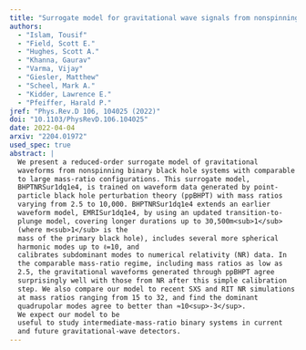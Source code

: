 ```yaml
---
title: "Surrogate model for gravitational wave signals from nonspinning, comparable-to large-mass-ratio black hole binaries built on black hole perturbation theory waveforms calibrated to numerical relativity"
authors:
  - "Islam, Tousif"
  - "Field, Scott E."
  - "Hughes, Scott A."
  - "Khanna, Gaurav"
  - "Varma, Vijay"
  - "Giesler, Matthew"
  - "Scheel, Mark A."
  - "Kidder, Lawrence E."
  - "Pfeiffer, Harald P."
jref: "Phys.Rev.D 106, 104025 (2022)"
doi: "10.1103/PhysRevD.106.104025"
date: 2022-04-04
arxiv: "2204.01972"
used_spec: true
abstract: |
  We present a reduced-order surrogate model of gravitational
  waveforms from nonspinning binary black hole systems with comparable
  to large mass-ratio configurations. This surrogate model,
  BHPTNRSur1dq1e4, is trained on waveform data generated by point-
  particle black hole perturbation theory (ppBHPT) with mass ratios
  varying from 2.5 to 10,000. BHPTNRSur1dq1e4 extends an earlier
  waveform model, EMRISur1dq1e4, by using an updated transition-to-
  plunge model, covering longer durations up to 30,500m<sub>1</sub>
  (where m<sub>1</sub> is the
  mass of the primary black hole), includes several more spherical
  harmonic modes up to ℓ=10, and
  calibrates subdominant modes to numerical relativity (NR) data. In
  the comparable mass-ratio regime, including mass ratios as low as
  2.5, the gravitational waveforms generated through ppBHPT agree
  surprisingly well with those from NR after this simple calibration
  step. We also compare our model to recent SXS and RIT NR simulations
  at mass ratios ranging from 15 to 32, and find the dominant
  quadrupolar modes agree to better than ≈10<sup>-3</sup>.
  We expect our model to be
  useful to study intermediate-mass-ratio binary systems in current
  and future gravitational-wave detectors.
---
```

